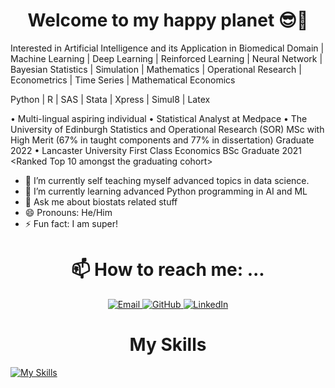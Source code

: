 

<h1 align="center">
  <b>Welcome to my happy planet 😎🤩</b>
</h1>

Interested in Artificial Intelligence and its Application in Biomedical Domain | Machine Learning | Deep Learning | Reinforced Learning | Neural Network | Bayesian Statistics | Simulation |  Mathematics | Operational Research | Econometrics | Time Series | Mathematical Economics

Python | R | SAS | Stata | Xpress | Simul8 | Latex

• Multi-lingual aspiring individual 
• Statistical Analyst at Medpace
• The University of Edinburgh Statistics and Operational Research (SOR) MSc with High Merit (67% in taught components and 77% in dissertation) Graduate 2022
• Lancaster University First Class Economics BSc Graduate 2021 <Ranked Top 10 amongst the graduating cohort>

- 🔭 I’m currently self teaching myself advanced topics in data science. 
- 🌱 I’m currently learning advanced Python programming in AI and ML
- 💬 Ask me about biostats related stuff 
- 😄 Pronouns: He/Him
- ⚡ Fun fact: I am super!


<h1 align="center">
  <b>📫 How to reach me: ...</b>
</h1>


<p align="center">
  <a href="mailto:jojohe0827@gmail.com">
    <img src="https://img.shields.io/badge/jojohe0827%40example.com-%23EA4335?style=for-the-badge&logo=gmail&logoColor=white" alt="Email">
    
  <a href="https://github.com/jh_12138">
    <img src="https://img.shields.io/badge/jh_12138-%23181717?style=for-the-badge&logo=github&logoColor=white" alt="GitHub">
  </a>
  <a href="https://www.linkedin.com/in/zhezhou-he-685260174/">
    <img src="https://img.shields.io/badge/[LinkedIn-your__profile](https://www.linkedin.com/in/zhezhou-he-685260174/)-%230A66C2?style=for-the-badge&logo=linkedin&logoColor=white" alt="LinkedIn">
  </a>
</p>




<h1 align="center">
  <b>My Skills</b>
</h1>


[![My Skills](https://skillicons.dev/icons?i=github,instagram,latex,linkedin,py,r,twitter)](https://skillicons.dev)
